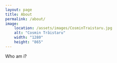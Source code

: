 ```yaml
---
layout: page
title: About
permalink: /about/
image:
    location: /assets/images/CosminTraistaru.jpg
    alt: "Cosmin Trăistaru"
    width: "1280"
    height: "865"
---
```


Who am i?